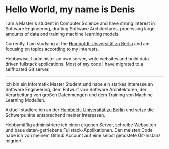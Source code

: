 # Hello World, my name is Denis

I am a Master's student in Computer Science and have strong interest in Software Engineering, drafting Software Architectures, processing large amounts of data and training machine learning models.

Currently, I am studying at the [Humboldt-Universität zu Berlin](https://www.hu-berlin.de) and am focusing on topics according to my interests.

Hobbywise, I administer an own server, write websites and build data-driven fullstack applications. Most of my code I have migrated to a selfhosted Git server.

---

Ich bin ein Informatik Master Student und habe ein starkes Interesse an Software Engineering, dem Entwurf von Software Architekturen, der Verarbeitung von großen Datenmengen und dem Training von Machine Learning Modellen.

Aktuell studiere ich an der [Humboldt-Universität zu Berlin](https://www.hu-berlin.de) und setze die Schwerpunkte entsprechend meiner Interessen.

Hobbymäßig administriere ich einen eigenen Server, schreibe Webseiten und baue daten-getriebene Fullstack-Applikationen. Den meisten Code habe ich von meinem Github Account auf eine selbst gehostete Git-Instanz migriert. 
